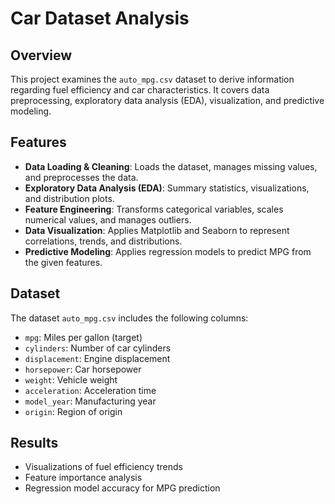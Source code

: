 # Car Dataset Analysis

## Overview
This project examines the `auto_mpg.csv` dataset to derive information regarding fuel efficiency and car characteristics. It covers data preprocessing, exploratory data analysis (EDA), visualization, and predictive modeling.

## Features
- **Data Loading & Cleaning**: Loads the dataset, manages missing values, and preprocesses the data.
- **Exploratory Data Analysis (EDA)**: Summary statistics, visualizations, and distribution plots.
- **Feature Engineering**: Transforms categorical variables, scales numerical values, and manages outliers.
- **Data Visualization**: Applies Matplotlib and Seaborn to represent correlations, trends, and distributions.
- **Predictive Modeling**: Applies regression models to predict MPG from the given features.

## Dataset
The dataset `auto_mpg.csv` includes the following columns:
- `mpg`: Miles per gallon (target)
- `cylinders`: Number of car cylinders
- `displacement`: Engine displacement
- `horsepower`: Car horsepower
- `weight`: Vehicle weight
- `acceleration`: Acceleration time
- `model_year`: Manufacturing year
- `origin`: Region of origin

## Results
- Visualizations of fuel efficiency trends
- Feature importance analysis
- Regression model accuracy for MPG prediction

